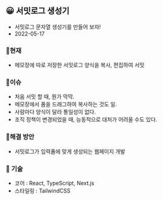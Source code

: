 ## 😀 서밋로그 생성기

- 서밋로그 문자열 생성기를 만들어 보자!
- 2022-05-17

### 📍현재

- 메모장에 따로 저장한 서밋로그 양식을 복사, 편집하여 서밋

### 📍이슈

- 처음 서밋 할 때, 뭔가 막막.
- 메모장에서 폼을 드래그하여 복사하는 것도 일.
- 사람마다 양식이 달라 통일성이 없다.
- 조직 정책이 변경되었을 때, 능동적으로 대처가 어려울 수도 있다.

### 📍해결 방안

- 서밋로그가 입력폼에 맞게 생성되는 웹페이지 개발

### 📍 기술

- 코어 : React, TypeScript, Next.js
- 스타일링 : TailwindCSS
